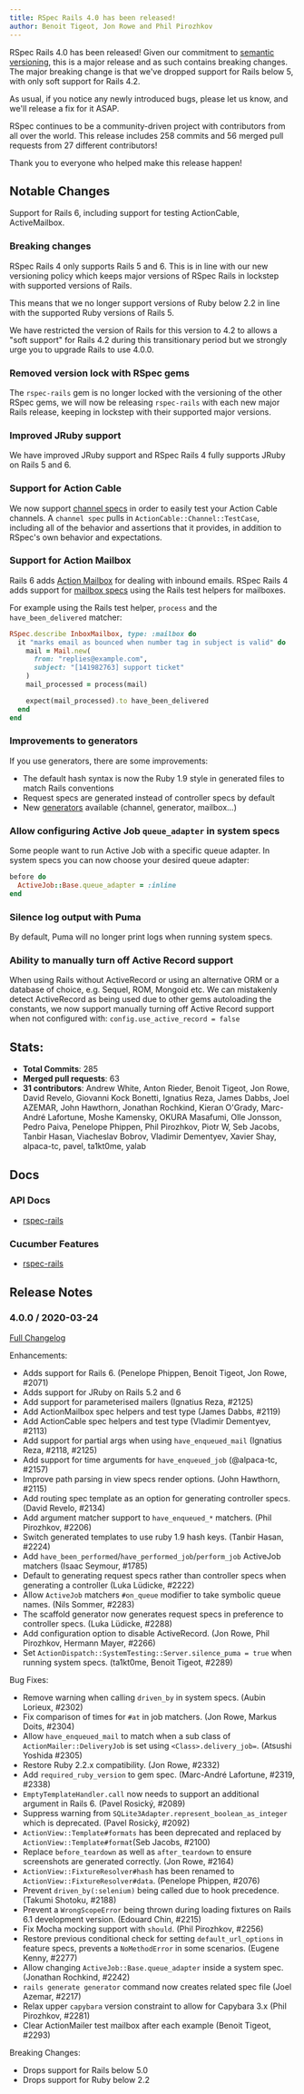 ```yaml
---
title: RSpec Rails 4.0 has been released!
author: Benoit Tigeot, Jon Rowe and Phil Pirozhkov
---
```


RSpec Rails 4.0 has been released! Given our commitment to [semantic versioning](http://semver.org/), this is a major release and as such contains breaking changes. The major breaking change is that we've dropped support for Rails below 5, with only soft support for Rails 4.2.

As usual, if you notice any newly introduced bugs, please let us
know, and we'll release a fix for it ASAP.

RSpec continues to be a community-driven project with contributors
from all over the world. This release includes 258 commits and 56
merged pull requests from 27 different contributors!

Thank you to everyone who helped make this release happen!

## Notable Changes

Support for Rails 6, including support for testing ActionCable, ActiveMailbox.

### Breaking changes

RSpec Rails 4 only supports Rails 5 and 6. This is in line with our
new versioning policy which keeps major versions of RSpec Rails in
lockstep with supported versions of Rails.

This means that we no longer support versions of Ruby below 2.2
in line with the supported Ruby versions of Rails 5.

We have restricted the version of Rails for this version to 4.2 to
allows a "soft support" for Rails 4.2 during this transitionary
period but we strongly urge you to upgrade Rails to use 4.0.0.

### Removed version lock with RSpec gems

The `rspec-rails` gem is no longer locked with the versioning of the other RSpec gems, we will now be releasing `rspec-rails` with each new major Rails release, keeping in lockstep with their supported major versions.

### Improved JRuby support

We have improved JRuby support and RSpec Rails 4 fully supports JRuby on Rails 5 and 6.

### Support for Action Cable

We now support [channel specs][1] in order to easily test your Action Cable channels.  A `channel spec` pulls in `ActionCable::Channel::TestCase`, including all of the behavior and assertions that it provides, in addition to RSpec's own behavior and expectations.

### Support for Action Mailbox

Rails 6 adds [Action Mailbox][2] for dealing with inbound emails.
RSpec Rails 4 adds support for [mailbox specs][4] using the Rails
test helpers for mailboxes.

For example using the Rails test helper, `process` and the `have_been_delivered` matcher:

~~~ ruby
RSpec.describe InboxMailbox, type: :mailbox do
  it "marks email as bounced when number tag in subject is valid" do
    mail = Mail.new(
      from: "replies@example.com",
      subject: "[141982763] support ticket"
    )
    mail_processed = process(mail)

    expect(mail_processed).to have_been_delivered
  end
end
~~~

### Improvements to generators

If you use generators, there are some improvements:
- The default hash syntax is now the Ruby 1.9 style in generated files to match Rails conventions
- Request specs are generated instead of controller specs by default
- New [generators][3] available (channel, generator, mailbox...)

### Allow configuring Active Job `queue_adapter` in system specs

Some people want to run Active Job with a specific queue adapter. In system
specs you can now choose your desired queue adapter:

~~~ruby
before do
  ActiveJob::Base.queue_adapter = :inline
end
~~~

### Silence log output with Puma

By default, Puma will no longer print logs when running system specs.

### Ability to manually turn off Active Record support

When using Rails without ActiveRecord or using an alternative ORM
or a database of choice, e.g. Sequel, ROM, Mongoid etc. We can
mistakenly detect ActiveRecord as being used due to other gems
autoloading the constants, we now support manually turning off
Active Record support when not configured with:
`config.use_active_record = false`

## Stats:

* **Total Commits**: 285
* **Merged pull requests**: 63
* **31 contributors**: Andrew White, Anton Rieder, Benoit Tigeot, Jon Rowe,
David Revelo, Giovanni Kock Bonetti, Ignatius Reza, James Dabbs, Joel AZEMAR,
John Hawthorn, Jonathan Rochkind, Kieran O'Grady, Marc-André Lafortune,
Moshe Kamensky, OKURA Masafumi, Olle Jonsson, Pedro Paiva, Penelope Phippen,
Phil Pirozhkov, Piotr W, Seb Jacobs, Tanbir Hasan, Viacheslav Bobrov,
Vladimir Dementyev, Xavier Shay, alpaca-tc, pavel, ta1kt0me, yalab

## Docs

### API Docs

* [rspec-rails](/documentation/4.0/rspec-rails/)

### Cucumber Features

* [rspec-rails](https://relishapp.com/rspec/rspec-rails/v/4-0/)

## Release Notes

### 4.0.0 / 2020-03-24
[Full Changelog](https://github.com/rspec/rspec-rails/compare/v3.9.1...v4.0.1)

Enhancements:

* Adds support for Rails 6. (Penelope Phippen, Benoit Tigeot, Jon Rowe, #2071)
* Adds support for JRuby on Rails 5.2 and 6
* Add support for parameterised mailers (Ignatius Reza, #2125)
* Add ActionMailbox spec helpers and test type (James Dabbs, #2119)
* Add ActionCable spec helpers and test type (Vladimir Dementyev, #2113)
* Add support for partial args when using `have_enqueued_mail`
  (Ignatius Reza, #2118, #2125)
* Add support for time arguments for `have_enqueued_job` (@alpaca-tc, #2157)
* Improve path parsing in view specs render options. (John Hawthorn, #2115)
* Add routing spec template as an option for generating controller specs.
  (David Revelo, #2134)
* Add argument matcher support to `have_enqueued_*` matchers. (Phil Pirozhkov, #2206)
* Switch generated templates to use ruby 1.9 hash keys. (Tanbir Hasan, #2224)
* Add `have_been_performed`/`have_performed_job`/`perform_job` ActiveJob
  matchers (Isaac Seymour, #1785)
* Default to generating request specs rather than controller specs when
  generating a controller (Luka Lüdicke, #2222)
* Allow `ActiveJob` matchers `#on_queue` modifier to take symbolic queue names. (Nils Sommer, #2283)
* The scaffold generator now generates request specs in preference to controller specs.
  (Luka Lüdicke, #2288)
* Add configuration option to disable ActiveRecord. (Jon Rowe, Phil Pirozhkov, Hermann Mayer, #2266)
*  Set `ActionDispatch::SystemTesting::Server.silence_puma = true` when running system specs.
  (ta1kt0me, Benoit Tigeot, #2289)

Bug Fixes:

* Remove warning when calling `driven_by` in system specs. (Aubin Lorieux, #2302)
* Fix comparison of times for `#at` in job matchers. (Jon Rowe, Markus Doits, #2304)
* Allow `have_enqueued_mail` to match when a sub class of `ActionMailer::DeliveryJob`
  is set using `<Class>.delivery_job=`. (Atsushi Yoshida #2305)
* Restore Ruby 2.2.x compatibility. (Jon Rowe, #2332)
* Add `required_ruby_version` to gem spec. (Marc-André Lafortune, #2319, #2338)
* `EmptyTemplateHandler.call` now needs to support an additional argument in
  Rails 6. (Pavel Rosický, #2089)
* Suppress warning from `SQLite3Adapter.represent_boolean_as_integer` which is
  deprecated. (Pavel Rosický, #2092)
* `ActionView::Template#formats` has been deprecated and replaced by
  `ActionView::Template#format`(Seb Jacobs, #2100)
* Replace `before_teardown` as well as `after_teardown` to ensure screenshots
  are generated correctly. (Jon Rowe, #2164)
* `ActionView::FixtureResolver#hash` has been renamed to `ActionView::FixtureResolver#data`.
  (Penelope Phippen, #2076)
* Prevent `driven_by(:selenium)` being called due to hook precedence.
  (Takumi Shotoku, #2188)
* Prevent a `WrongScopeError` being thrown during loading fixtures on Rails
  6.1 development version. (Edouard Chin, #2215)
* Fix Mocha mocking support with `should`. (Phil Pirozhkov, #2256)
* Restore previous conditional check for setting `default_url_options` in feature
  specs, prevents a `NoMethodError` in some scenarios. (Eugene Kenny, #2277)
* Allow changing `ActiveJob::Base.queue_adapter` inside a system spec.
  (Jonathan Rochkind, #2242)
* `rails generate generator` command now creates related spec file (Joel Azemar, #2217)
* Relax upper `capybara` version constraint to allow for Capybara 3.x (Phil Pirozhkov, #2281)
* Clear ActionMailer test mailbox after each example (Benoit Tigeot, #2293)

Breaking Changes:

* Drops support for Rails below 5.0
* Drops support for Ruby below 2.2

[1]: https://relishapp.com/rspec/rspec-rails/v/4-0/docs/channel-specs
[2]: https://guides.rubyonrails.org/action_mailbox_basics.html
[3]: https://relishapp.com/rspec/rspec-rails/v/4-0/docs/generators
[4]: https://relishapp.com/rspec/rspec-rails/docs/mailbox-specs/action-mailbox-spec
